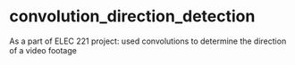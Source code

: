# convolution_direction_detection

As a part of ELEC 221 project:
used convolutions to determine the direction of a video footage
